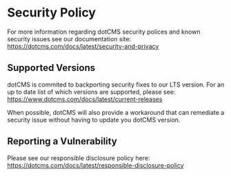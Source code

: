 # Security Policy

For more information regarding dotCMS security polices and known security issues see our documentation site:
https://dotcms.com/docs/latest/security-and-privacy


## Supported Versions

dotCMS is commited to backporting security fixes to our LTS version.  For an up to date list of which versions are supported, please see:
https://www.dotcms.com/docs/latest/current-releases

When possible, dotCMS will also provide a workaround that can remediate a security issue without having to update you dotCMS version.

## Reporting a Vulnerability

Please see our responsible disclosure policy here:
https://dotcms.com/docs/latest/responsible-disclosure-policy
